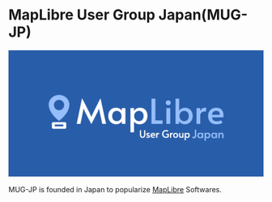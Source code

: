 # MapLibre User Group Japan(MUG-JP)

![](https://github.com/mug-jp/documents/blob/main/mug-jp_logo_01.png?raw=true)

MUG-JP is founded in Japan to popularize [MapLibre](https://github.com/MapLibre) Softwares.

